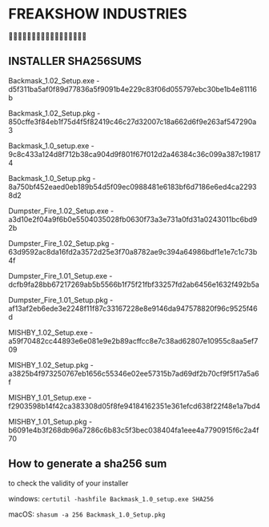# FREAKSHOW INDUSTRIES
👻👻👻👻👻👻👻👻👻👻👻👻👻👻👻👻👻
## INSTALLER SHA256SUMS
Backmask_1.02_Setup.exe - d5f311ba5af0f89d77836a5f9091b4e229c83f06d055797ebc30be1b4e81116b

Backmask_1.02_Setup.pkg - 850cffe3f84eb1f75d4f5f82419c46c27d32007c18a662d6f9e263af547290a3

Backmask_1.0_setup.exe - 9c8c433a124d8f712b38ca904d9f801f67f012d2a46384c36c099a387c198174

Backmask_1.0_Setup.pkg - 8a750bf452eaed0eb189b54d5f09ec0988481e6183bf6d7186e6ed4ca22938d2

Dumpster_Fire_1.02_Setup.exe - a3d10e2f04a9f6b0e5504035028fb0630f73a3e731a0fd31a0243011bc6bd92b

Dumpster_Fire_1.02_Setup.pkg - 63d9592ac8da16fd2a3572d25e3f70a8782ae9c394a64986bdf1e1e7c1c73b4f

Dumpster_Fire_1.01_Setup.exe - dcfb9fa28bb67217269ab5b5566b1f75f21fbf33257fd2ab6456e1632f492b5a

Dumpster_Fire_1.01_Setup.pkg - af13af2eb6ede3e2248f11f87c33167228e8e9146da947578820f96c9525f46d

MISHBY_1.02_Setup.exe - a59f70482cc44893e6e081e9e2b89acffcc8e7c38ad62807e10955c8aa5ef709

MISHBY_1.02_Setup.pkg - a3825b4f973250767eb1656c55346e02ee57315b7ad69df2b70cf9f5f17a5a6f

MISHBY_1.01_Setup.exe - f2903598b14f42ca383308d05f8fe94184162351e361efcd638f22f48e1a7bd4

MISHBY_1.01_Setup.pkg - b6091e4b3f268db96a7286c6b83c5f3bec038404fa1eee4a7790915f6c2a4f70



## How to generate a sha256 sum
to check the validity of your installer

windows: `certutil -hashfile Backmask_1.0_setup.exe SHA256`

macOS: `shasum -a 256 Backmask_1.0_Setup.pkg`
